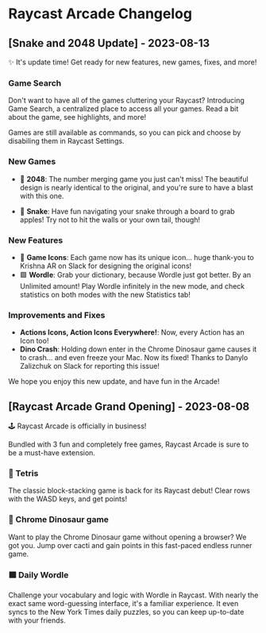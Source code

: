 # Raycast Arcade Changelog

## [Snake and 2048 Update] - 2023-08-13

✨ It's update time! Get ready for new features, new games, fixes, and more!

### Game Search

Don't want to have all of the games cluttering your Raycast? Introducing Game Search, a centralized place to access all your games. Read a bit about the game, see highlights, and more!

Games are still available as commands, so you can pick and choose by disabiling them in Raycast Settings.

### New Games

- 🔢 **2048**: The number merging game you just can't miss! The beautiful design is nearly identical to the original, and you're sure to have a blast with this one.

- 🐍 **Snake**: Have fun navigating your snake through a board to grab apples! Try not to hit the walls or your own tail, though!

### New Features

- 🎨 **Game Icons**: Each game now has its unique icon... huge thank-you to Krishna AR on Slack for designing the original icons!
- 🟩 **Wordle**: Grab your dictionary, because Wordle just got better. By an Unlimited amount! Play Wordle infinitely in the new mode, and check statistics on both modes with the new Statistics tab!

### Improvements and Fixes

- **Actions Icons, Action Icons Everywhere!**: Now, every Action has an Icon too!
- **Dino Crash**: Holding down enter in the Chrome Dinosaur game causes it to crash... and even freeze your Mac. Now its fixed! Thanks to Danylo Zalizchuk on Slack for reporting this issue!

We hope you enjoy this new update, and have fun in the Arcade!

## [Raycast Arcade Grand Opening] - 2023-08-08

🕹️ Raycast Arcade is officially in business!

Bundled with 3 fun and completely free games, Raycast Arcade is sure to be a must-have extension.

### 🧩 Tetris

The classic block-stacking game is back for its Raycast debut! Clear rows with the WASD keys, and get points!

### 🦖 Chrome Dinosaur game

Want to play the Chrome Dinosaur game without opening a browser? We got you. Jump over cacti and gain points in this fast-paced endless runner game.

### 🟩 Daily Wordle

Challenge your vocabulary and logic with Wordle in Raycast. With nearly the exact same word-guessing interface, it's a familiar experience. It even syncs to the New York Times daily puzzles, so you can keep up-to-date with your friends.
